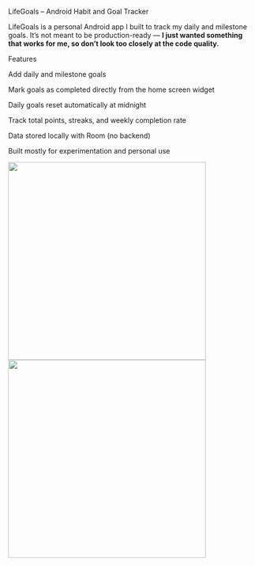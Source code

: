 LifeGoals – Android Habit and Goal Tracker

LifeGoals is a personal Android app I built to track my daily and milestone goals.
It’s not meant to be production-ready — **I just wanted something that works for me, so don’t look too closely at the code quality.**

Features

Add daily and milestone goals

Mark goals as completed directly from the home screen widget

Daily goals reset automatically at midnight

Track total points, streaks, and weekly completion rate

Data stored locally with Room (no backend)

Built mostly for experimentation and personal use

<img src="https://github.com/user-attachments/assets/004d5f73-d686-4871-8c0b-114c2d6dfdfc" width="400"/>
<img src="https://github.com/user-attachments/assets/7cd2613e-3bd0-4a27-b2eb-c3485d371d9d" width="400"/>
